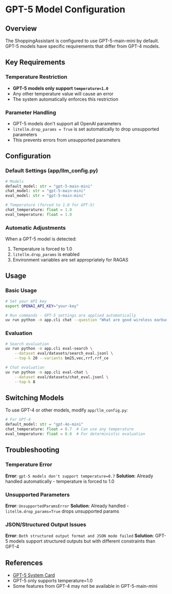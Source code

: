 # GPT-5 Model Configuration

## Overview

The ShoppingAssistant is configured to use GPT-5-main-mini by default. GPT-5 models have specific requirements that differ from GPT-4 models.

## Key Requirements

### Temperature Restriction
- **GPT-5 models only support `temperature=1.0`**
- Any other temperature value will cause an error
- The system automatically enforces this restriction

### Parameter Handling
- GPT-5 models don't support all OpenAI parameters
- `litellm.drop_params = True` is set automatically to drop unsupported parameters
- This prevents errors from unsupported parameters

## Configuration

### Default Settings (app/llm_config.py)
```python
# Models
default_model: str = "gpt-5-main-mini"
chat_model: str = "gpt-5-main-mini"
eval_model: str = "gpt-5-main-mini"

# Temperature (forced to 1.0 for GPT-5)
chat_temperature: float = 1.0
eval_temperature: float = 1.0
```

### Automatic Adjustments
When a GPT-5 model is detected:
1. Temperature is forced to 1.0
2. `litellm.drop_params` is enabled
3. Environment variables are set appropriately for RAGAS

## Usage

### Basic Usage
```bash
# Set your API key
export OPENAI_API_KEY="your-key"

# Run commands - GPT-5 settings are applied automatically
uv run python -m app.cli chat --question "What are good wireless earbuds?"
```

### Evaluation
```bash
# Search evaluation
uv run python -m app.cli eval-search \
    --dataset eval/datasets/search_eval.jsonl \
    --top-k 20 --variants bm25,vec,rrf,rrf_ce

# Chat evaluation
uv run python -m app.cli eval-chat \
    --dataset eval/datasets/chat_eval.jsonl \
    --top-k 8
```

## Switching Models

To use GPT-4 or other models, modify `app/llm_config.py`:
```python
# For GPT-4
default_model: str = "gpt-4o-mini"
chat_temperature: float = 0.7  # Can use any temperature
eval_temperature: float = 0.0  # For deterministic evaluation
```

## Troubleshooting

### Temperature Error
**Error**: `gpt-5 models don't support temperature=0.7`
**Solution**: Already handled automatically - temperature is forced to 1.0

### Unsupported Parameters
**Error**: `UnsupportedParamsError`
**Solution**: Already handled - `litellm.drop_params=True` drops unsupported params

### JSON/Structured Output Issues
**Error**: `Both structured output format and JSON mode failed`
**Solution**: GPT-5 models support structured outputs but with different constraints than GPT-4

## References
- [GPT-5 System Card](https://openai.com/index/gpt-5-system-card/)
- GPT-5 only supports temperature=1.0
- Some features from GPT-4 may not be available in GPT-5-main-mini